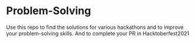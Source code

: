 # Problem-Solving
Use this repo to find the solutions for various hackathons and to improve your problem-solving skills. And to complete your PR in Hacktoberfest2021
